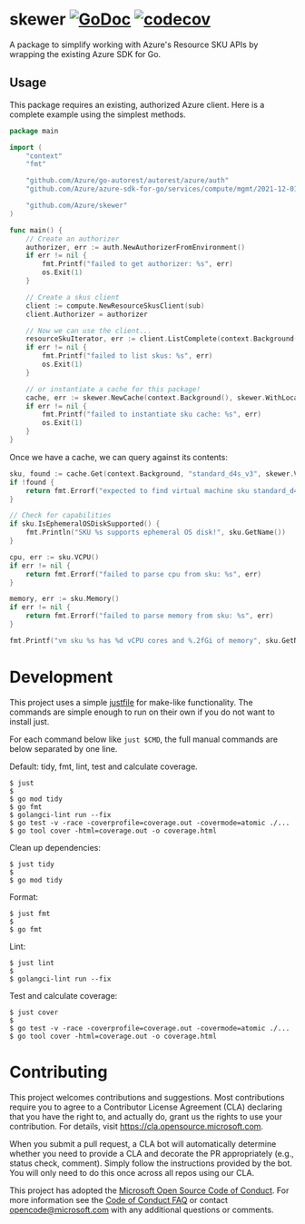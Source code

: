 # skewer [![GoDoc](https://godoc.org/github.com/Azure/skewer?status.svg)](https://godoc.org/github.com/Azure/skewer) [![codecov](https://codecov.io/gh/azure/skewer/branch/main/graph/badge.svg)](https://codecov.io/gh/azure/skewer)

A package to simplify working with Azure's Resource SKU APIs by wrapping
the existing Azure SDK for Go.

## Usage

This package requires an existing, authorized Azure client. Here is a
complete example using the simplest methods.

```go
package main

import (
    "context"
    "fmt"

    "github.com/Azure/go-autorest/autorest/azure/auth"
    "github.com/Azure/azure-sdk-for-go/services/compute/mgmt/2021-12-01/compute" //nolint:staticcheck

    "github.com/Azure/skewer"
)

func main() {
    // Create an authorizer
    authorizer, err := auth.NewAuthorizerFromEnvironment()
    if err != nil {
        fmt.Printf("failed to get authorizer: %s", err)
        os.Exit(1)
    }

    // Create a skus client
    client := compute.NewResourceSkusClient(sub)
    client.Authorizer = authorizer

    // Now we can use the client...
    resourceSkuIterator, err := client.ListComplete(context.Background(), "eastus")
    if err != nil {
        fmt.Printf("failed to list skus: %s", err)
        os.Exit(1)
    }

    // or instantiate a cache for this package!
    cache, err := skewer.NewCache(context.Background(), skewer.WithLocation("eastus"), skewer.WithResourceClient(client))
    if err != nil {
        fmt.Printf("failed to instantiate sku cache: %s", err)
        os.Exit(1)
    }
}
```

Once we have a cache, we can query against its contents:
```go
sku, found := cache.Get(context.Background, "standard_d4s_v3", skewer.VirtualMachines, "eastus")
if !found {
    return fmt.Errorf("expected to find virtual machine sku standard_d4s_v3")
}

// Check for capabilities
if sku.IsEphemeralOSDiskSupported() {
    fmt.Println("SKU %s supports ephemeral OS disk!", sku.GetName())
}

cpu, err := sku.VCPU()
if err != nil {
    return fmt.Errorf("failed to parse cpu from sku: %s", err)
}

memory, err := sku.Memory()
if err != nil {
    return fmt.Errorf("failed to parse memory from sku: %s", err)
}

fmt.Printf("vm sku %s has %d vCPU cores and %.2fGi of memory", sku.GetName(), cpu, memory)
```

# Development

This project uses a simple [justfile](https://github.com/casey/just) for
make-like functionality. The commands are simple enough to run on their
own if you do not want to install just.

For each command below like `just $CMD`, the full manual commands are
below separated by one line.

Default: tidy, fmt, lint, test and calculate coverage.
```
$ just
$
$ go mod tidy
$ go fmt
$ golangci-lint run --fix
$ go test -v -race -coverprofile=coverage.out -covermode=atomic ./...
$ go tool cover -html=coverage.out -o coverage.html
```

Clean up dependencies:
```
$ just tidy
$
$ go mod tidy
```

Format:
```
$ just fmt
$
$ go fmt
```

Lint:
```
$ just lint
$
$ golangci-lint run --fix
```

Test and calculate coverage:
```
$ just cover
$ 
$ go test -v -race -coverprofile=coverage.out -covermode=atomic ./...
$ go tool cover -html=coverage.out -o coverage.html
```

# Contributing

This project welcomes contributions and suggestions.  Most contributions require you to agree to a
Contributor License Agreement (CLA) declaring that you have the right to, and actually do, grant us
the rights to use your contribution. For details, visit https://cla.opensource.microsoft.com.

When you submit a pull request, a CLA bot will automatically determine whether you need to provide
a CLA and decorate the PR appropriately (e.g., status check, comment). Simply follow the instructions
provided by the bot. You will only need to do this once across all repos using our CLA.

This project has adopted the [Microsoft Open Source Code of Conduct](https://opensource.microsoft.com/codeofconduct/).
For more information see the [Code of Conduct FAQ](https://opensource.microsoft.com/codeofconduct/faq/) or
contact [opencode@microsoft.com](mailto:opencode@microsoft.com) with any additional questions or comments.
